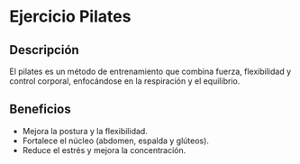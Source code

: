 # Ejercicio Pilates

## Descripción
El pilates es un método de entrenamiento que combina fuerza, flexibilidad y control corporal, enfocándose en la respiración y el equilibrio.

## Beneficios
- Mejora la postura y la flexibilidad.
- Fortalece el núcleo (abdomen, espalda y glúteos).
- Reduce el estrés y mejora la concentración.